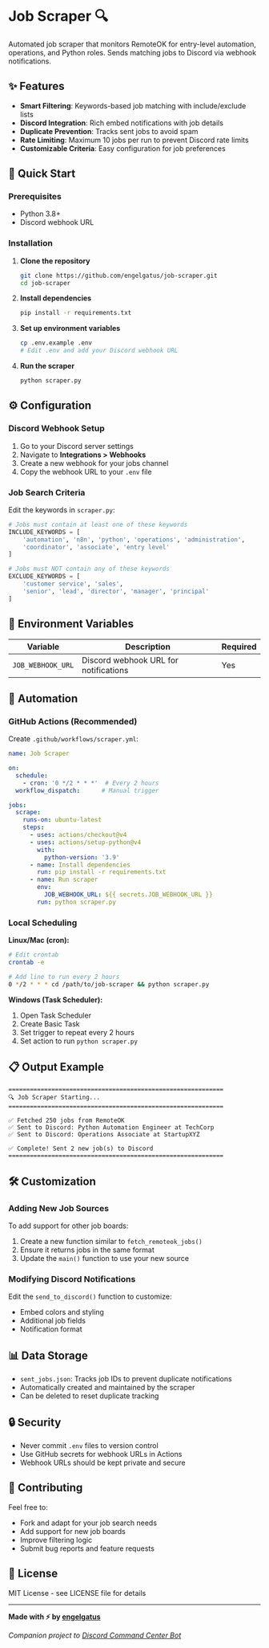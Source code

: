 # Job Scraper 🔍

Automated job scraper that monitors RemoteOK for entry-level automation, operations, and Python roles. Sends matching jobs to Discord via webhook notifications.

## ✨ Features

- **Smart Filtering**: Keywords-based job matching with include/exclude lists
- **Discord Integration**: Rich embed notifications with job details
- **Duplicate Prevention**: Tracks sent jobs to avoid spam
- **Rate Limiting**: Maximum 10 jobs per run to prevent Discord rate limits
- **Customizable Criteria**: Easy configuration for job preferences

## 🚀 Quick Start

### Prerequisites
- Python 3.8+
- Discord webhook URL

### Installation

1. **Clone the repository**
   ```bash
   git clone https://github.com/engelgatus/job-scraper.git
   cd job-scraper
   ```

2. **Install dependencies**
   ```bash
   pip install -r requirements.txt
   ```

3. **Set up environment variables**
   ```bash
   cp .env.example .env
   # Edit .env and add your Discord webhook URL
   ```

4. **Run the scraper**
   ```bash
   python scraper.py
   ```

## ⚙️ Configuration

### Discord Webhook Setup

1. Go to your Discord server settings
2. Navigate to **Integrations > Webhooks**
3. Create a new webhook for your jobs channel
4. Copy the webhook URL to your `.env` file

### Job Search Criteria

Edit the keywords in `scraper.py`:

```python
# Jobs must contain at least one of these keywords
INCLUDE_KEYWORDS = [
    'automation', 'n8n', 'python', 'operations', 'administration',
    'coordinator', 'associate', 'entry level'
]

# Jobs must NOT contain any of these keywords
EXCLUDE_KEYWORDS = [
    'customer service', 'sales',
    'senior', 'lead', 'director', 'manager', 'principal'
]
```

## 📄 Environment Variables

| Variable | Description | Required |
|----------|-------------|----------|
| `JOB_WEBHOOK_URL` | Discord webhook URL for notifications | Yes |

## 🔄 Automation

### GitHub Actions (Recommended)

Create `.github/workflows/scraper.yml`:

```yaml
name: Job Scraper

on:
  schedule:
    - cron: '0 */2 * * *'  # Every 2 hours
  workflow_dispatch:      # Manual trigger

jobs:
  scrape:
    runs-on: ubuntu-latest
    steps:
      - uses: actions/checkout@v4
      - uses: actions/setup-python@v4
        with:
          python-version: '3.9'
      - name: Install dependencies
        run: pip install -r requirements.txt
      - name: Run scraper
        env:
          JOB_WEBHOOK_URL: ${{ secrets.JOB_WEBHOOK_URL }}
        run: python scraper.py
```

### Local Scheduling

**Linux/Mac (cron):**
```bash
# Edit crontab
crontab -e

# Add line to run every 2 hours
0 */2 * * * cd /path/to/job-scraper && python scraper.py
```

**Windows (Task Scheduler):**
1. Open Task Scheduler
2. Create Basic Task
3. Set trigger to repeat every 2 hours
4. Set action to run `python scraper.py`

## 📋 Output Example

```
============================================================
🔍 Job Scraper Starting...
============================================================

✅ Fetched 250 jobs from RemoteOK
✅ Sent to Discord: Python Automation Engineer at TechCorp
✅ Sent to Discord: Operations Associate at StartupXYZ

✅ Complete! Sent 2 new job(s) to Discord
============================================================
```

## 🛠️ Customization

### Adding New Job Sources

To add support for other job boards:

1. Create a new function similar to `fetch_remoteok_jobs()`
2. Ensure it returns jobs in the same format
3. Update the `main()` function to use your new source

### Modifying Discord Notifications

Edit the `send_to_discord()` function to customize:
- Embed colors and styling
- Additional job fields
- Notification format

## 📊 Data Storage

- `sent_jobs.json`: Tracks job IDs to prevent duplicate notifications
- Automatically created and maintained by the scraper
- Can be deleted to reset duplicate tracking

## 🔒 Security

- Never commit `.env` files to version control
- Use GitHub secrets for webhook URLs in Actions
- Webhook URLs should be kept private and secure

## 🤝 Contributing

Feel free to:
- Fork and adapt for your job search needs
- Add support for new job boards
- Improve filtering logic
- Submit bug reports and feature requests

## 📄 License

MIT License - see LICENSE file for details

---

**Made with ⚡ by [engelgatus](https://github.com/engelgatus)**

*Companion project to [Discord Command Center Bot](https://github.com/engelgatus/discord-command-center)*